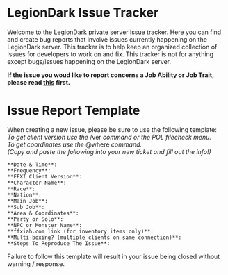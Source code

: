 # LegionDark Issue Tracker

Welcome to the LegionDark private server issue tracker. Here you can find and create bug reports that involve issues currently happening on the LegionDark server. This tracker is to help keep an organized collection of issues for developers to work on and fix. This tracker is not for anything except bugs/issues happening on the LegionDark server. 

**If the issue you woud like to report concerns a Job Ability or Job Trait, please read [this](https://github.com/LegionDark/Issues/issues/298) first.**

# Issue Report Template

When creating a new issue, please be sure to use the following template: <br/>
*To get client version use the*  /ver  *command or the POL filecheck menu.* <br/>
*To get coordinates use the*  @where  *command.* <br/>
*(Copy and paste the following into your new ticket and fill out the info!)* <br/>
```
**Date & Time**: 
**Frequency**:
**FFXI Client Version**:
**Character Name**:
**Race**:
**Nation**:
**Main Job**:
**Sub Job**:
**Area & Coordinates**:
**Party or Solo**:
**NPC or Monster Name**:
**ffxiah.com link (for inventory items only)**: 
**Multi-boxing? (multiple clients on same connection)**:
**Steps To Reproduce The Issue**:
```

Failure to follow this template will result in your issue being closed without warning / response.
